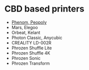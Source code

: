 # CBD based printers

- [Phenom, Peopoly](/Phenom)
- Mars, Elegoo
- Orbeat, Kelant
- Photon Classic, Anycubic
- CREALITY LD-002R
- Phrozen Shuffle Lite
- Phrozen Shuffle 4K
- Phrozen Sonic
- Phrozen Transform
